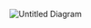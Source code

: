 ![Untitled Diagram](https://user-images.githubusercontent.com/88634717/130885890-e4092fb4-b2b8-4f76-9911-b67a6d2c1e6e.jpg)

